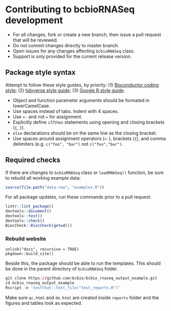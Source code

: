 # Contributing to bcbioRNASeq development

- For all changes, fork or create a new branch, then issue a pull request that will be reviewed.
- Do not commit changes directly to master branch.
- Open issues for any changes affecting `bcbioRNASeq` class.
- Support is only provided for the current release version.


## Package style syntax

Attempt to follow these style guides, by priority: (1) [Bioconductor coding style](https://www.bioconductor.org/developers/how-to/coding-style/); (2) [tidyverse style guide](http://style.tidyverse.org); (3) [Google R style guide](https://google.github.io/styleguide/Rguide.xml).

- Object and function parameter arguments should be formated in lowerCamelCase.
- Use spaces instead of tabs. Indent with 4 spaces.
- Use `<-` and not `=` for assignment.
- Explicitly define `if`/`then` statements using opening and closing brackets (`{`, `}`).
- `else` declarations should be on the same line as the closing bracket.
- Use spaces around assignment operators (`<-`), brackets (`{`), and comma delimiters (e.g. `c("foo", "bar")` not `c("foo","bar")`.


## Required checks

If there are changes to `bcbioRNASeq` class or `loadRNASeq()` function, be sure to rebuild all working example data:

```r
source(file.path("data-raw", "examples.R"))
```

For all package updates, run these commands prior to a pull request:

```r
lintr::lint_package()
devtools::document()
devtools::test()
devtools::check()
BiocCheck::BiocCheck(getwd())
```

### Rebuild website

```
unlink("docs", recursive = TRUE)
pkgdown::build_site()
```

Beside this, the package should be able to run the templates. This should be
done in the parent directory of `bcbioRNASeq` folder.

```r
git clone https://github.com/bcbio/bcbio_rnaseq_output_example.git
cd bcbio_rnaseq_output_example
Rscript -e 'testthat::test_file("test_reports.R")'
```

Make sure `qc.html` and `de.html` are created inside `reports` folder and
the figures and tables look as expected.
